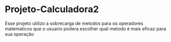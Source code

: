 # Projeto-Calculadora2
Esse projeto utilizo a sobrecarga de metodos para os operadores matematicos que o usuario podera escolher qual metodo é mais eficaz para sua operação 
